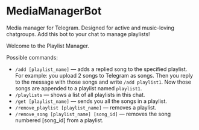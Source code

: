 # MediaManagerBot
Media manager for Telegram. Designed for active and music-loving chatgroups. Add this bot to your chat to manage playlists!

Welcome to the Playlist Manager.

Possible commands:

- ```/add [playlist_name]``` — adds a replied song to the specified playlist.
For example: you upload 2 songs to Telegram as songs. Then you reply to the message with those songs and write `/add playlist1`. Now those songs are appended to a playlist named `playlist1`.
- `/playlists` — shows a list of all playlists in this chat.
- <code>/get [playlist_name]</code> — sends you all the songs in a playlist.
- <code>/remove_playlist [playlist_name]</code> — removes a playlist.
- <code>/remove_song [playlist_name] [song_id]</code> — removes the song numbered [song_id] from a playlist.
